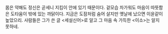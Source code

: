 몸은 약해도 정신은 곧세니
지킴이 안에 있기 때문이다.
겉모습 차가워도 마음이 따뜻함은
도타움이 밖에 있는 까닭이다.
지금은 도잠처럼 숨어 살지만
옛날에 났으면 이윤같이 높았으리.
사람들은 그가 쓴 글 <세설신어>로 알고 그 마음 속 가득한 <이소>는 알지 못하네.
